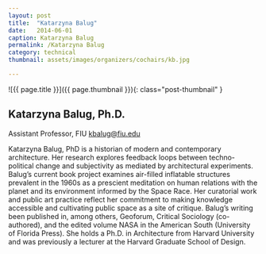 ```yaml
---
layout: post
title:  "Katarzyna Balug"
date:   2014-06-01
caption: Katarzyna Balug
permalink: /Katarzyna Balug
category: technical
thumbnail: assets/images/organizers/cochairs/kb.jpg

---
```

![{{ page.title }}]({{ page.thumbnail }}){: class="post-thumbnail" }

## Katarzyna Balug, Ph.D.
Assistant Professor, FIU 
kbalug@fiu.edu


Katarzyna Balug, PhD is a historian of modern and contemporary architecture. Her research explores feedback loops between techno-political change and subjectivity as mediated by architectural experiments. Balug’s current book project examines air-filled inflatable structures prevalent in the 1960s as a prescient meditation on human relations with the planet and its environment informed by the Space Race. Her curatorial work and public art practice reflect her commitment to making knowledge accessible and cultivating public space as a site of critique. Balug’s writing been published in, among others, Geoforum, Critical Sociology (co-authored), and the edited volume NASA in the American South (University of Florida Press). She holds a Ph.D. in Architecture from Harvard University and was previously a lecturer at the Harvard Graduate School of Design.